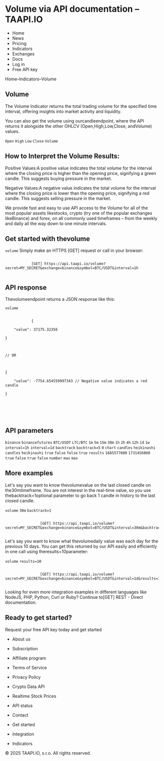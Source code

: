 # Volume via API documentation – TAAPI.IO

- Home
- News
- Pricing
- Indicators
- Exchanges
- Docs
- Log in
- Free API key

Home–Indicators–Volume


## Volume
The Volume Indicator returns the total trading volume for the specified time interval, offering insights into market activity and liquidity.

You can also get the volume using ourcandleendpoint, where the API returns it alongside the other OHLCV (Open,High,Low,Close, andVolume) values.

`Open` `High` `Low` `Close` `Volume` 
## How to Interpret the Volume Results:
Positive Values:A positive value indicates the total volume for the interval where the closing price is higher than the opening price, signifying a green candle. This suggests buying pressure in the market.

Negative Values:A negative value indicates the total volume for the interval where the closing price is lower than the opening price, signifying a red candle. This suggests selling pressure in the market.

We provide fast and easy to use API access to the Volume for all of the most popular assets likestocks, crypto (try one of the popular exchanges likeBinance) and forex, on all commonly used timeframes – from the weekly and daily all the way down to one minute intervals.


## Get started with thevolume
`volume` Simply make an HTTPS [GET] request or call in your browser:


```

			[GET] https://api.taapi.io/volume?secret=MY_SECRET&exchange=binance&symbol=BTC/USDT&interval=1h
		
```

## API response
Thevolumeendpoint returns a JSON response like this:

`volume` 
```

			{
	"value": 37175.32356
}

// OR 

{
	"value": -7754.654559997343 // Negative value indicates a red candle
}


		
```

## API parameters
`binance` `binancefutures` `BTC/USDT` `LTC/BTC` `1m` `5m` `15m` `30m` `1h` `2h` `4h` `12h` `1d` `1w` `interval=1h` `interval=1d` `backtrack` `backtrack=5` `0` `chart` `candles` `heikinashi` `candles` `heikinashi` `true` `false` `false` `true` `results` `1685577600` `1731456000` `true` `false` `true` `false` `number` `max` `max` 
## More examples
Let's say you want to know thevolumevalue on the last closed candle on the30mtimeframe. You are not interest in the real-time value, so you use thebacktrack=1optional parameter to go back 1 candle in history to the last closed candle.

`volume` `30m` `backtrack=1` 
```

				[GET] https://api.taapi.io/volume?secret=MY_SECRET&exchange=binance&symbol=BTC/USDT&interval=30m&backtrack=1
			
```
Let's say you want to know what thevolumedaily value was each day for the previous 10 days. You can get this returned by our API easily and efficiently in one call using theresults=10parameter:

`volume` `results=10` 
```

				[GET] https://api.taapi.io/volume?secret=MY_SECRET&exchange=binance&symbol=BTC/USDT&interval=1d&results=10
			
```
Looking for even more integration examples in different languages like NodeJS, PHP, Python, Curl or Ruby? Continue to[GET] REST - Direct documentation.


## Ready to get started?
Request your free API key today and get started

- About us
- Subscription
- Affiliate program
- Terms of Service
- Privacy Policy
- Crypto Data API
- Realtime Stock Prices
- API status
- Contact

- Get started
- Integration
- Indicators

© 2025 TAAPI.IO, s.r.o. All rights reserved.

